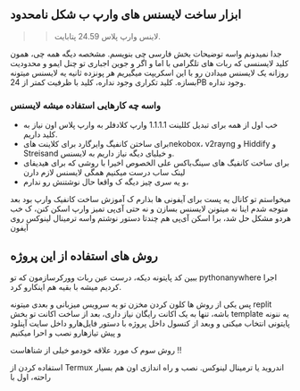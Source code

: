 ## ابزار ساخت لایسنس های وارپ ب شکل نامحدود
> > لاینس وارپ پلاس 24.59 پتابایت.

جدا نمیدونم واسه توضیحات بخش فارسی چی بنویسم. مشخصه دیگه همه چی، همون کلید لایسنسی که ربات های تلگرامی با اما و اگر و جوین اجباری تو چنل ایمو و محدودیت روزانه یک لایسنس میدادن رو با این اسکریپت میگیریم هر پونزده ثانیه یه لایسنس میتونه بسازه. کلید تکراری وجود نداره، کلید با ظرفیت کمتر از 24PB وجود نداره.

### واسه چه کارهایی استفاده میشه لایسنس
- خب اول از همه برای تبدیل کللینت 1.1.1.1 وارپ کلادفلر به وارپ پلاس اون نیاز به کلید داریم.
- برای ساختن کانفیگ وایرگارد برای کلاینت هایnekobox، v2rayng و Hiddify و Streisand و خیلیای دیگه نیاز داریم به لایسنس.
- برای ساخت کانفیگ های سینگ‌باکس علی الخصوص اخیرا با روشی که برای هیدیفای لینک ساب درست میکنیم همگی لایسنس لازم دارن
- و یه سری چیز دیگه ک واقعا حال نوشتنش رو ندارم،

میخواستم تو کانال یه پست برای آیفونی ها بذارم ک آموزش ساخت کانفیک وارپ بود بعد متوجه شدم اینا نه میتونن لایسنس بسازن و نه حتی آی‌پی تمیز وارپ اسکن کنن، ک خب هردو مشکل حل شد، برا اسکن آی‌پی هم چندتا دستور نوشتم واسه ترمینال لینوکس روی آیفون 


  ## روش های استفاده از این پروژه

  ببین کد پایتونه دیکه، درست عین ربات وورکرسازمون که تو pythonanywhere اجرا کردیم میشه با بقیه هم اینکارو کرد.

  پس یکی از روش ها کلون کردن مخزن تو یه سرویس میزبانی
  و بعدی میتونه replit باشه، تنها به یک اکانت رایگان نیاز  داری، بعد از ساخت اکانت تو بخش template یه ننونه پایتونی انتخاب میکنی و وبعد از کنسول داخل پروژه با دستور فایل‌هارو داخل سایت آپنلود و پیش تیازهارو نصب و احرا میکنیم 

  روش سوم ک مورد علاقه خودمو خیلی از شناهاست !! 

  استفاده کردن از Termux اندروید یا ترمینال لینوکس.
  نصب و راه اندازی اون هم بسیار راحته، اول با 
